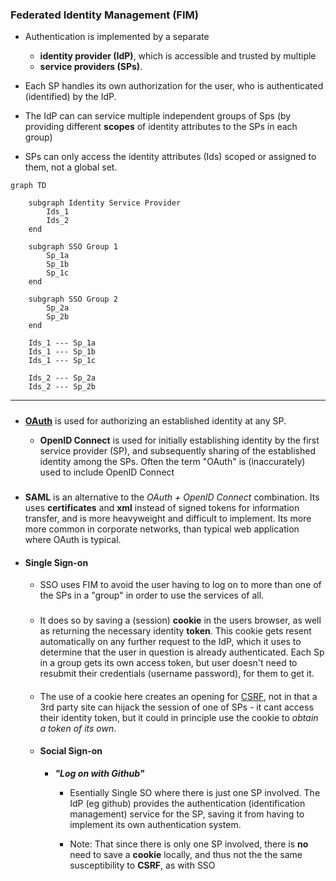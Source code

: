 ### Federated Identity Management (FIM)

- Authentication is implemented by a separate 
    - **identity provider (IdP)**, which is accessible and trusted by multiple 
    - **service providers (SPs)**.

- Each SP handles its own authorization for the user, who is authenticated (identified) by the IdP.

- The IdP can can service multiple independent groups of Sps (by providing different **scopes** of identity attributes to the SPs in each group)
- SPs can only access the identity attributes (Ids) scoped or assigned to them, not a global set.

```mermaid
graph TD

    subgraph Identity Service Provider
        Ids_1
        Ids_2
    end

    subgraph SSO Group 1
        Sp_1a
        Sp_1b
        Sp_1c
    end

    subgraph SSO Group 2
        Sp_2a
        Sp_2b
    end

    Ids_1 --- Sp_1a
    Ids_1 --- Sp_1b
    Ids_1 --- Sp_1c

    Ids_2 --- Sp_2a
    Ids_2 --- Sp_2b
```

---
#####
- **[OAuth](https://frontegg.com/blog/oauth)**  is used for authorizing an established identity at any SP.

    - **OpenID Connect**  is used for initially establishing identity by the first service provider (SP), and subsequently sharing of the established identity among the SPs. Often the term "OAuth" is (inaccurately) used to include OpenID Connect

#####
- **SAML** is an alternative to the _OAuth + OpenID Connect_ combination. Its uses **certificates** and **xml** instead of signed tokens for information transfer, and is more heavyweight and difficult to implement. Its more  more common in corporate networks, than typical web application where OAuth is typical.

- #### Single Sign-on
    - SSO uses FIM to avoid the user having to log on to more than one of the SPs in a "group" in order to use the services of all. 

    ###
    - It does so by saving a (session) **cookie** in the users browser, as well as returning the necessary identity **token**. This cookie gets resent automatically on any further request to the IdP, which it uses to determine that the user in question is already authenticated. Each Sp in a group gets its own access token, but user doesn't need to resubmit their credentials (username password), for them to get it.

    ####
    - The use of a cookie here creates an opening for  [CSRF](browser_security.md), not in that a 3rd party site can hijack the session of one of SPs - it cant  access their identity token, but it could in principle use the cookie to _obtain a token of its own_.

    - #### Social Sign-on
        - **_"Log on with Github"_**
            - Esentially Single SO where there is just one SP involved. The IdP (eg github) provides the authentication (identification management) service for the SP, saving it from having to implement its own authentication system.

            - Note: That since there is only one SP involved, there is **no** need to save a **cookie** locally, and thus not the the same susceptibility to **CSRF**, as with SSO




        